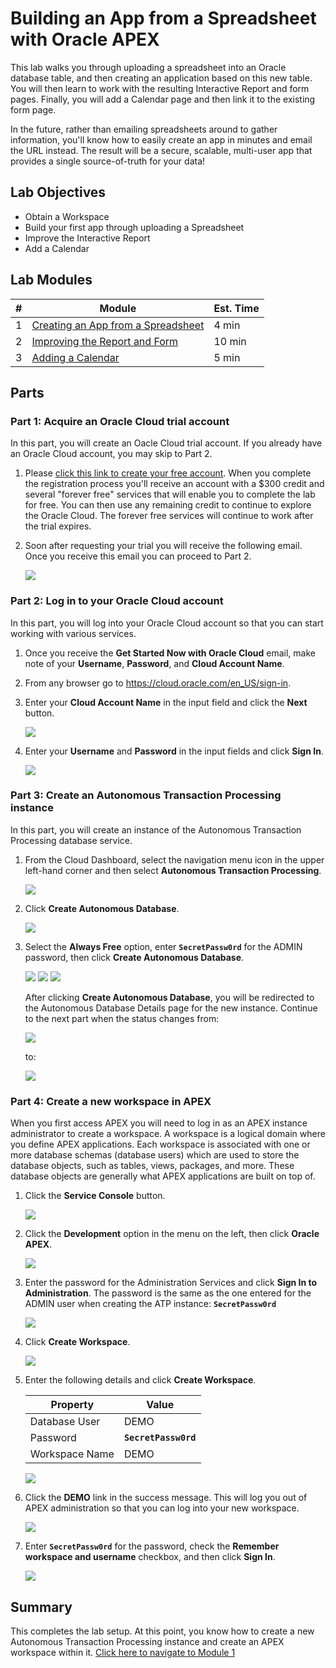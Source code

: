 # Building an App from a Spreadsheet with Oracle APEX

This lab walks you through uploading a spreadsheet into an Oracle database table, and then creating an application based on this new table. You will then learn to work with the resulting Interactive Report and form pages. Finally, you will add a Calendar page and then link it to the existing form page.

In the future, rather than emailing spreadsheets around to gather information, you'll know how to easily create an app in minutes and email the URL instead. The result will be a secure, scalable, multi-user app that provides a single source-of-truth for your data!

## Lab Objectives

* Obtain a Workspace
* Build your first app through uploading a Spreadsheet
* Improve the Interactive Report
* Add a Calendar

## Lab Modules

| # | Module | Est. Time |
| --- | --- | --- |
| 1 | [Creating an App from a Spreadsheet](1-building-your-first-app-creating-an-app-from-a-spreadsheet.md) | 4 min |
| 2 | [Improving the Report and Form](2-using-the-runtime-environment-improving-the-report-and-form.md) | 10 min |
| 3 | [Adding a Calendar](3-using-the-runtime-environment-adding-a-calendar.md) | 5 min |


## Parts

### **Part 1**: Acquire an Oracle Cloud trial account

In this part, you will create an Oacle Cloud trial account. If you already have an Oracle Cloud account, you may skip to Part 2.

1.  Please [click this link to create your free account](https://myservices.us.oraclecloud.com/mycloud/signup?language=en&sourceType). When you complete the registration process you'll receive an account with a $300 credit and several "forever free" services that will enable you to complete the lab for free. You can then use any remaining credit to continue to explore the Oracle Cloud. The forever free services will continue to work after the trial expires.

2.  Soon after requesting your trial you will receive the following email. Once you receive this email you can proceed to Part 2.

    ![](images/0/get-started-email.png)

### **Part 2**: Log in to your Oracle Cloud account

In this part, you will log into your Oracle Cloud account so that you can start working with various services.

1. Once you receive the **Get Started Now with Oracle Cloud** email, make note of your **Username**, **Password**, and **Cloud Account Name**.

2. From any browser go to https://cloud.oracle.com/en_US/sign-in.

3. Enter your **Cloud Account Name** in the input field and click the **Next** button.

    ![](images/0/enter-oracle-cloud-account-name.png)

4. Enter your **Username** and **Password** in the input fields and click **Sign In**.

    ![](images/0/enter-user-name-and-password.png)

### **Part 3**: Create an Autonomous Transaction Processing instance

In this part, you will create an instance of the Autonomous Transaction Processing database service.

1. From the Cloud Dashboard, select the navigation menu icon in the upper left-hand corner and then select **Autonomous Transaction Processing**.

    ![](images/0/select-atp-in-nav-menu.png)

2. Click **Create Autonomous Database**.

    ![](images/0/click-create-autonomous-database.png)

3. Select the **Always Free** option, enter **```SecretPassw0rd```** for the ADMIN password, then click **Create Autonomous Database**.

    ![](images/0/atp-settings-1.png)
    ![](images/0/atp-settings-2.png)
    ![](images/0/atp-settings-3.png)

    After clicking **Create Autonomous Database**, you will be redirected to the Autonomous Database Details page for the new instance. Continue to the next part when the status changes from:

    ![](images/0/status-provisioning.png)
    
    to:

    ![](images/0/status-available.png)

### **Part 4**: Create a new workspace in APEX

When you first access APEX you will need to log in as an APEX instance administrator to create a workspace. A workspace is a logical domain where you define APEX applications. Each workspace is associated with one or more database schemas (database users) which are used to store the database objects, such as tables, views, packages, and more. These database objects are generally what APEX applications are built on top of.

1. Click the **Service Console** button.

    ![](images/0/click-atp-service-console.png)

2. Click the **Development** option in the menu on the left, then click **Oracle APEX**. 

    ![](images/0/click-oracle-apex.png)

3. Enter the password for the Administration Services and click **Sign In to Administration**. The password is the same as the one entered for the ADMIN user when creating the ATP instance: **```SecretPassw0rd```**

    ![](images/0/log-in-as-admin.png)

4. Click **Create Workspace**.

    ![](images/0/welcome-create-workspace.png)

5. Enter the following details and click **Create Workspace**.

    | Property | Value |
    | --- | --- |
    | Database User | DEMO |
    | Password | **`SecretPassw0rd`** |
    | Workspace Name | DEMO |

    ![](images/0/create-workspace.png)

6. Click the **DEMO** link in the success message. This will log you out of APEX administration so that you can log into your new workspace.

    ![](images/0/log-out-from-admin.png)

7. Enter **``SecretPassw0rd``** for the password, check the **Remember workspace and username** checkbox, and then click **Sign In**.

    ![](images/0/log-in-to-workspace.png)
    
## Summary

This completes the lab setup. At this point, you know how to create a new Autonomous Transaction Processing instance and create an APEX workspace within it. [Click here to navigate to Module 1](1-building-your-first-app-creating-an-app-from-a-spreadsheet.md)
